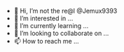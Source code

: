- 👋 Hi, I’m not the re@l @Jemux9393
- 👀 I’m interested in ...
- 🌱 I’m currently learning ...
- 💞️ I’m looking to collaborate on ...
- 📫 How to reach me ...

<!---
Jemux9393/Jemux9393 is a ✨ special ✨ repository because its `README.md` (this file) appears on your GitHub profile.
You can click the Preview link to take a look at your changes.
--->
